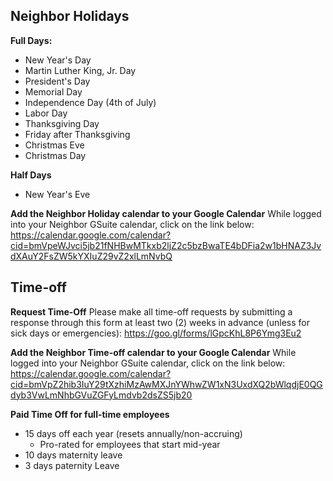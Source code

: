 <!-- TITLE: Time Off -->
<!-- SUBTITLE: Holidays and Time-off -->

## Neighbor Holidays
**Full Days:**
* New Year's Day
* Martin Luther King, Jr. Day
* President's Day
* Memorial Day
* Independence Day (4th of July)
* Labor Day
* Thanksgiving Day
* Friday after Thanksgiving
* Christmas Eve
* Christmas Day

**Half Days**
* New Year's Eve

**Add the Neighbor Holiday calendar to your Google Calendar**
While logged into your Neighbor GSuite calendar, click on the link below:
https://calendar.google.com/calendar?cid=bmVpeWJvci5jb21fNHBwMTkxb2ljZ2c5bzBwaTE4bDFia2w1bHNAZ3JvdXAuY2FsZW5kYXIuZ29vZ2xlLmNvbQ

## Time-off
**Request Time-Off**
Please make all time-off requests by submitting a response through this form at least two (2) weeks in advance (unless for sick days or emergencies):
https://goo.gl/forms/lGpcKhL8P6Ymg3Eu2


**Add the Neighbor Time-off calendar to your Google Calendar**
While logged into your Neighbor GSuite calendar, click on the link below:
https://calendar.google.com/calendar?cid=bmVpZ2hib3IuY29tXzhiMzAwMXJnYWhwZW1xN3UxdXQ2bWlqdjE0QGdyb3VwLmNhbGVuZGFyLmdvb2dsZS5jb20

**Paid Time Off for full-time employees**
* 15 days off each year (resets annually/non-accruing)
	* Pro-rated for employees that start mid-year
* 10 days maternity leave
* 3 days paternity Leave

